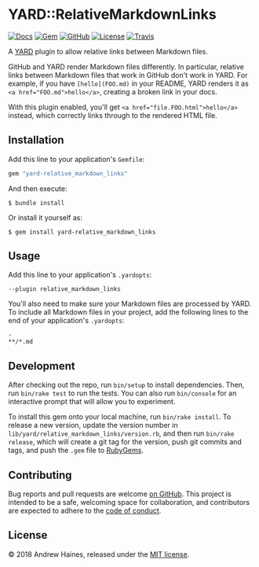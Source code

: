 # YARD::RelativeMarkdownLinks

[![Docs](https://img.shields.io/badge/docs-github.io-blue.svg?style=flat-square)](https://haines.github.io/yard-relative_markdown_links/)
[![Gem](https://img.shields.io/gem/v/yard-relative_markdown_links.svg?style=flat-square)](https://rubygems.org/gems/yard-relative_markdown_links)
[![GitHub](https://img.shields.io/badge/github-haines%2Fyard--relative__markdown__links-blue.svg?style=flat-square)](https://github.com/haines/yard-relative_markdown_links)
[![License](https://img.shields.io/github/license/haines/yard-relative_markdown_links.svg?style=flat-square)](https://github.com/haines/yard-relative_markdown_links/blob/master/LICENSE.md)
[![Travis](https://img.shields.io/travis/haines/yard-relative_markdown_links.svg?style=flat-square)](https://travis-ci.org/haines/yard-relative_markdown_links)


A [YARD](https://yardoc.org) plugin to allow relative links between Markdown files.

GitHub and YARD render Markdown files differently.
In particular, relative links between Markdown files that work in GitHub don't work in YARD.
For example, if you have `[hello](FOO.md)` in your README, YARD renders it as `<a href="FOO.md">hello</a>`, creating a broken link in your docs.

With this plugin enabled, you'll get `<a href="file.FOO.html">hello</a>` instead, which correctly links through to the rendered HTML file.


## Installation

Add this line to your application's `Gemfile`:

```ruby
gem "yard-relative_markdown_links"
```

And then execute:

```console
$ bundle install
```

Or install it yourself as:

```console
$ gem install yard-relative_markdown_links
```


## Usage

Add this line to your application's `.yardopts`:

```
--plugin relative_markdown_links
```

You'll also need to make sure your Markdown files are processed by YARD.
To include all Markdown files in your project, add the following lines to the end of your application's `.yardopts`:

```
-
**/*.md
```


## Development

After checking out the repo, run `bin/setup` to install dependencies.
Then, run `bin/rake test` to run the tests.
You can also run `bin/console` for an interactive prompt that will allow you to experiment.

To install this gem onto your local machine, run `bin/rake install`.
To release a new version, update the version number in `lib/yard/relative_markdown_links/version.rb`, and then run `bin/rake release`, which will create a git tag for the version, push git commits and tags, and push the `.gem` file to [RubyGems](https://rubygems.org).


## Contributing

Bug reports and pull requests are welcome [on GitHub](https://github.com/haines/yard-relative_markdown_links).
This project is intended to be a safe, welcoming space for collaboration, and contributors are expected to adhere to the [code of conduct](CODE_OF_CONDUCT.md).


## License

© 2018 Andrew Haines, released under the [MIT license](LICENSE.md).
